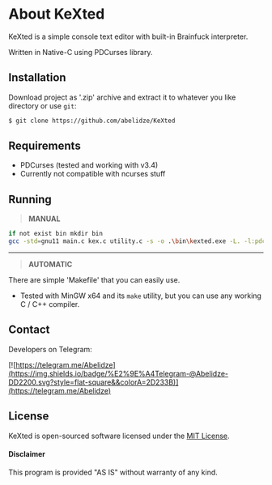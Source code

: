 About KeXted
==============

KeXted is a simple console text editor with built-in Brainfuck interpreter.

Written in Native-C using PDCurses library.

Installation
------------

Download project as '.zip' archive and extract it to whatever you like directory or use `git`:
```sh
$ git clone https://github.com/abelidze/KeXted
```
	
Requirements
------------

* PDCurses (tested and working with v3.4)
* Currently not compatible with ncurses stuff

Running
-------

> **MANUAL**

```sh
if not exist bin mkdir bin
gcc -std=gnu11 main.c kex.c utility.c -s -o .\bin\kexted.exe -L. -l:pdcurses.a -I.\include
```

***
> **AUTOMATIC**

There are simple 'Makefile' that you can easily use.
* Tested with MinGW x64 and its `make` utility, but you can use any working C / C++ compiler.

Contact
-------

Developers on Telegram:

[![https://telegram.me/Abelidze](https://img.shields.io/badge/%E2%9E%A4Telegram-@Abelidze-DD2200.svg?style=flat-square&&colorA=2D233B)](https://telegram.me/Abelidze)

License
-------
KeXted is open-sourced software licensed under the [MIT License](http://opensource.org/licenses/MIT).

#### Disclaimer

This program is provided "AS IS" without warranty of any kind.